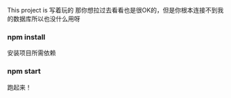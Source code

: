 This project is 写着玩的
那你想拉过去看看也是很OK的，但是你根本连接不到我的数据库所以也没什么用呀

### npm install
安装项目所需依赖

### npm start
跑起来！

